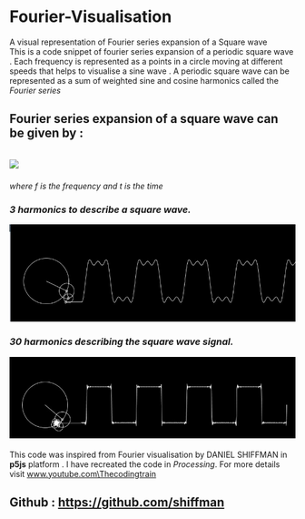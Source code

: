 # Fourier-Visualisation
A visual representation of  Fourier series expansion of a Square wave  
This is a code snippet of fourier series expansion of a periodic square wave . Each frequency is represented as a points in a circle moving at different speeds that helps to visualise a sine wave .
A periodic square wave can be represented as a sum of weighted sine and cosine harmonics called the *Fourier series*
## Fourier series expansion of a square wave can be given by :
## <img src="https://render.githubusercontent.com/render/math?math=F(x)=4/\pi*\Sigma_{k=0}^{\infinity}(\sin(2\pi (2k-1) * ft/(2k-1))">
*where f is the frequency and t is the time* 
### *3 harmonics to describe a square wave.*
![Image of 3 points](https://github.com/Asohamithran/Fourier-Visualisation/blob/master/1.jpg) <br>
### *30 harmonics describing the square wave signal.*
![Image of 3 points](https://github.com/Asohamithran/Fourier-Visualisation/blob/master/2.jpg) <br>
<br>
This code was inspired from Fourier visualisation by DANIEL SHIFFMAN in **p5js** platform . 
I have recreated the code in *Processing*.
For more details visit www.youtube.com\Thecodingtrain


## Github : https://github.com/shiffman
